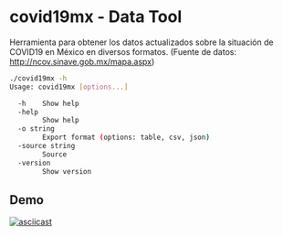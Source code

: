 # covid19mx - Data Tool

Herramienta para obtener los datos actualizados sobre la situación de COVID19 en México en diversos formatos.
(Fuente de datos: http://ncov.sinave.gob.mx/mapa.aspx)

```sh
./covid19mx -h
Usage: covid19mx [options...]

  -h	Show help
  -help
    	Show help
  -o string
    	Export format (options: table, csv, json)
  -source string
    	Source
  -version
    	Show version
```

## Demo

[![asciicast](https://asciinema.org/a/hzXbEACTJDSlY9jgzNvBKdQzm.svg)](https://asciinema.org/a/hzXbEACTJDSlY9jgzNvBKdQzm)
